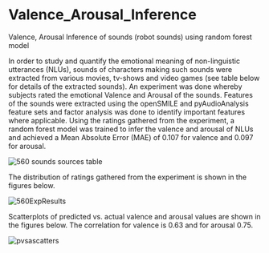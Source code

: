 # Valence_Arousal_Inference
Valence, Arousal Inference of sounds (robot sounds) using random forest model

In order to study and quantify the emotional meaning of non-linguistic utterances (NLUs), sounds of characters making such sounds were extracted from various movies, tv-shows and video games (see table below for details of the extracted sounds). An experiment was done whereby subjects rated the emotional Valence and Arousal of the sounds. Features of the sounds were extracted using the openSMILE and pyAudioAnalysis feature sets and factor analysis was done to identify important features where applicable. Using the ratings gathered from the experiment, a random forest model was trained to infer the valence and arousal of NLUs and achieved a Mean Absolute Error (MAE) of 0.107 for valence and 0.097 for arousal.

![560 sounds sources table](https://github.com/AhmedKhota/Valence_Arousal_Inference/assets/139664971/16ff7b49-5256-4384-a10a-45d1a2258411)

The distribution of ratings gathered from the experiment is shown in the figures below.

![560ExpResults](https://github.com/AhmedKhota/Valence_Arousal_Inference/assets/139664971/80263746-6d94-4258-a66d-46aa54ca2151)

Scatterplots of predicted vs. actual valence and arousal values are shown in the figures below. The correlation for valence is 0.63 and for arousal 0.75.

![pvsascatters](https://github.com/AhmedKhota/Valence_Arousal_Inference/assets/139664971/5bfb37e6-cd81-46b9-ab15-ebdf7c6d0742)


